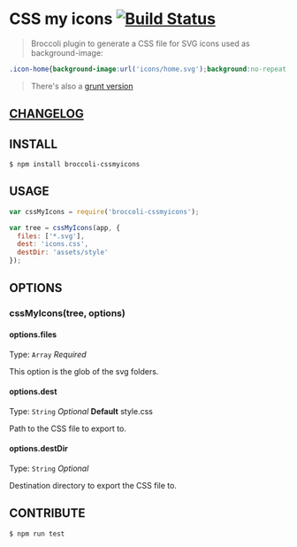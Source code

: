 # CSS my icons  [![Build Status](https://travis-ci.org/raiseandfall/broccoli-cssmyicons.svg)](https://travis-ci.org/raiseandfall/broccoli-cssmyicons)

> Broccoli plugin to generate a CSS file for SVG icons used as background-image:

```css
.icon-home{background-image:url('icons/home.svg');background:no-repeat;}
```

> There's also a [grunt version](https://github.com/raiseandfall/grunt-cssmyicons)

## [CHANGELOG](./CHANGELOG.md)

## INSTALL

```shell
$ npm install broccoli-cssmyicons
```

## USAGE
```javascript
var cssMyIcons = require('broccoli-cssmyicons');

var tree = cssMyIcons(app, {
  files: ['*.svg'],
  dest: 'icons.css',
  destDir: 'assets/style'
});
```

## OPTIONS

### cssMyIcons(tree, options)

#### options.files
Type: `Array` 
_Required_

This option is the glob of the svg folders.

#### options.dest
Type: `String` 
_Optional_ 
**Default** style.css

Path to the CSS file to export to.

#### options.destDir
Type: `String` 
_Optional_ 

Destination directory to export the CSS file to.

## CONTRIBUTE
```shell
$ npm run test
```

